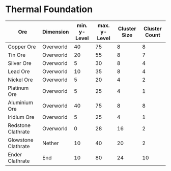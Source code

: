 # Thermal Foundation

|Ore|Dimension|min. y-Level|max. y-Level|Cluster Size|Cluster Count|
|---|---|---|---|---|---|
|Copper Ore|Overworld|40|75|8|8|
|Tin Ore|Overworld|20|55|8|7|
|Silver Ore|Overworld|5|30|8|4|
|Lead Ore|Overworld|10|35|8|4|
|Nickel Ore|Overworld|5|20|4|2|
|Platinum Ore|Overworld|5|25|4|1|
|Aluminium Ore|Overworld|40|75|8|8|
|Iridium Ore|Overworld|5|25|4|1|
|Redstone Clathrate|Overworld|0|28|16|2|
|Glowstone Clathrate|Nether|10|40|20|2|
|Ender Clathrate|End|10|80|24|10|

